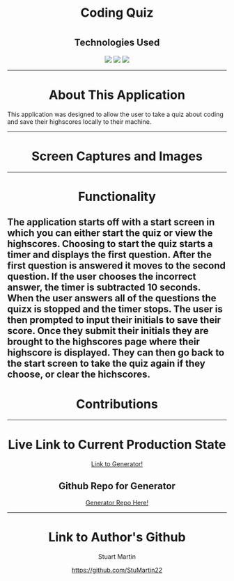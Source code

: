 <h1 align="center">Coding Quiz</h1>
<h1 align="center"></h1>
<h2 align="center">Technologies Used</h1>
<p align="center">
    <img src="https://img.shields.io/badge/HTML-orange" />
    <img src="https://img.shields.io/badge/CSS-blue" />
    <img src="https://img.shields.io/badge/JavaScript-red"  />
</p>

---

<h1 align="center">About This Application</h1>

This application was designed to allow the user to take a quiz about coding and save their highscores locally to their machine.

---

<h1 align="center">Screen Captures and Images</h1>


---

<h1 align="center">Functionality</h1>

The application starts off with a start screen in which you can either start the quiz or view the highscores. Choosing to start the quiz starts a timer and displays the first question. After the first question is answered it moves to the second question. If the user chooses the incorrect answer, the timer is subtracted 10 seconds. When the user answers all of the questions the quizx is stopped and the timer stops. The user is then prompted to input their initials to save their score. Once they submit their initials they are brought to the highscores page where their highscore is displayed. They can then go back to the start screen to take the quiz again if they choose, or clear the hichscores.
---

<h1 align="center">Contributions</h1>



---

<h1 align="center">Live Link to Current Production State</h1>

<p align="center"><a href="https://ericphilipps.github.io/Coding-Quiz/">Link to Generator!</a></p>

<h2 align="center">Github Repo for Generator</h2>
<p align="center"><a href="https://github.com/EricPhilipps/Coding-Quiz">Generator Repo Here!</a></p>

---

<h1 align="center">Link to Author's Github</h1>

<p align="center">Stuart Martin</p>
<p align="center"><a href="https://github.com/StuMartin22">https://github.com/StuMartin22</a></p>